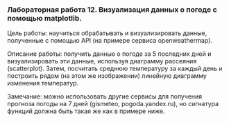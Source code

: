 ### Лабораторная работа 12. Визуализация данных о погоде с помощью matplotlib.


Цель работы: научиться обрабатывать и визуализировать данные, 
полученные с помощью API (на примере сервиса openweathermap).

Описание работы: получить данные о погоде за 5 последних дней и 
визуализировать эти данные, используя диаграмму рассеяния (scatterplot). 
Затем, посчитать среднюю температуру за каждый день и построить рядом 
(на этом же изображении) линейную диаграмму изменения температур.

Замечание: можно использовать другие сервисы для получения прогноза погоды 
на 7 дней (gismeteo, pogoda.yandex.ru), но сигнатура функций должна быть 
такая же как в примере ниже.